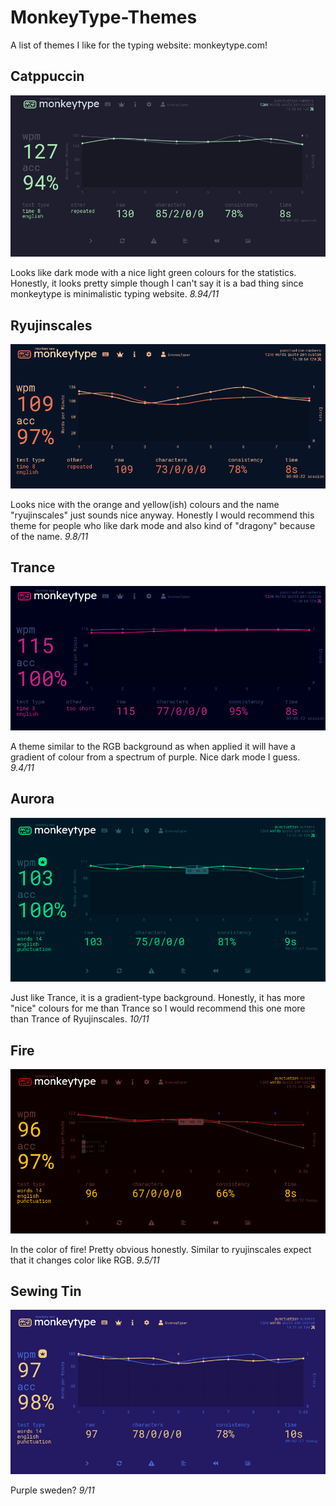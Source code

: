 # MonkeyType-Themes
A list of themes I like for the typing website: monkeytype.com!


## Catppuccin
![catppuccin](https://raw.githubusercontent.com/StackUnderflow1617/MonkeyType-Themes/src/CATPPUCCIN.png)

Looks like dark mode with a nice light green colours for the statistics. Honestly, it looks pretty simple though I can't say it is a bad thing since monkeytype is minimalistic typing website. *8.94/11*

## Ryujinscales
![ryujinscales](https://raw.githubusercontent.com/StackUnderflow1617/MonkeyType-Themes/src/RYUJINSCALES.png)

Looks nice with the orange and yellow(ish) colours and the name "ryujinscales" just sounds nice anyway. Honestly I would recommend this theme for people who like dark mode and also kind of "dragony" because of the name. *9.8/11*

## Trance
![trance](https://raw.githubusercontent.com/StackUnderflow1617/MonkeyType-Themes/src/TRANCE.png)

A theme similar to the RGB background as when applied it will have a gradient of colour from a spectrum of purple. Nice dark mode I guess. *9.4/11*

## Aurora
![aurora](https://raw.githubusercontent.com/StackUnderflow1617/MonkeyType-Themes/src/AURORA.png)

Just like Trance, it is a gradient-type background. Honestly, it has more "nice" colours for me than Trance so I would recommend this one more than Trance of Ryujinscales. *10/11*

## Fire
![fire](https://raw.githubusercontent.com/StackUnderflow1617/MonkeyType-Themes/src/FIRE.png)

In the color of fire! Pretty obvious honestly. Similar to ryujinscales expect that it changes color like RGB. *9.5/11*

## Sewing Tin
![sewing_tin](https://raw.githubusercontent.com/StackUnderflow1617/MonkeyType-Themes/src/SEWING%20TIN.png)

Purple sweden? *9/11*
